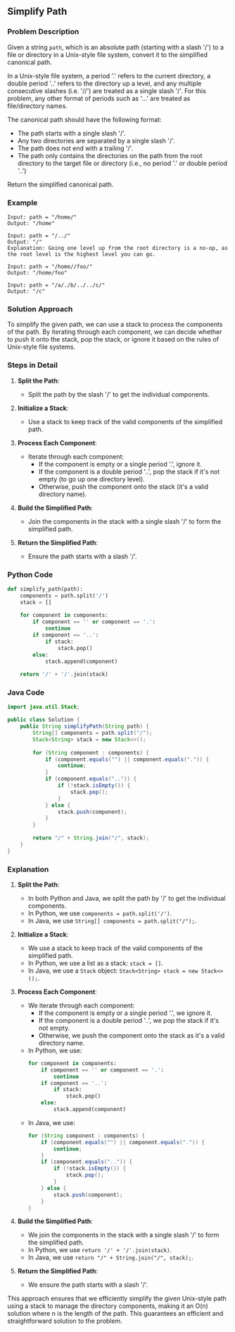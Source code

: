 ## Simplify Path

### Problem Description
Given a string `path`, which is an absolute path (starting with a slash '/') to a file or directory in a Unix-style file system, convert it to the simplified canonical path.

In a Unix-style file system, a period '.' refers to the current directory, a double period '..' refers to the directory up a level, and any multiple consecutive slashes (i.e. '//') are treated as a single slash '/'. For this problem, any other format of periods such as '...' are treated as file/directory names.

The canonical path should have the following format:
- The path starts with a single slash '/'.
- Any two directories are separated by a single slash '/'.
- The path does not end with a trailing '/'.
- The path only contains the directories on the path from the root directory to the target file or directory (i.e., no period '.' or double period '..')

Return the simplified canonical path.

### Example
```
Input: path = "/home/"
Output: "/home"
```
```
Input: path = "/../"
Output: "/"
Explanation: Going one level up from the root directory is a no-op, as the root level is the highest level you can go.
```
```
Input: path = "/home//foo/"
Output: "/home/foo"
```
```
Input: path = "/a/./b/../../c/"
Output: "/c"
```

### Solution Approach
To simplify the given path, we can use a stack to process the components of the path. By iterating through each component, we can decide whether to push it onto the stack, pop the stack, or ignore it based on the rules of Unix-style file systems.

### Steps in Detail

1. **Split the Path**:
   - Split the path by the slash '/' to get the individual components.

2. **Initialize a Stack**:
   - Use a stack to keep track of the valid components of the simplified path.

3. **Process Each Component**:
   - Iterate through each component:
     - If the component is empty or a single period '.', ignore it.
     - If the component is a double period '..', pop the stack if it's not empty (to go up one directory level).
     - Otherwise, push the component onto the stack (it's a valid directory name).

4. **Build the Simplified Path**:
   - Join the components in the stack with a single slash '/' to form the simplified path.

5. **Return the Simplified Path**:
   - Ensure the path starts with a slash '/'.

### Python Code
```python
def simplify_path(path):
    components = path.split('/')
    stack = []
    
    for component in components:
        if component == '' or component == '.':
            continue
        if component == '..':
            if stack:
                stack.pop()
        else:
            stack.append(component)
    
    return '/' + '/'.join(stack)
```

### Java Code
```java
import java.util.Stack;

public class Solution {
    public String simplifyPath(String path) {
        String[] components = path.split("/");
        Stack<String> stack = new Stack<>();
        
        for (String component : components) {
            if (component.equals("") || component.equals(".")) {
                continue;
            }
            if (component.equals("..")) {
                if (!stack.isEmpty()) {
                    stack.pop();
                }
            } else {
                stack.push(component);
            }
        }
        
        return "/" + String.join("/", stack);
    }
}
```

### Explanation

1. **Split the Path**:
   - In both Python and Java, we split the path by '/' to get the individual components.
   - In Python, we use `components = path.split('/')`.
   - In Java, we use `String[] components = path.split("/");`.

2. **Initialize a Stack**:
   - We use a stack to keep track of the valid components of the simplified path.
   - In Python, we use a list as a stack: `stack = []`.
   - In Java, we use a `Stack` object: `Stack<String> stack = new Stack<>();`.

3. **Process Each Component**:
   - We iterate through each component:
     - If the component is empty or a single period '.', we ignore it.
     - If the component is a double period '..', we pop the stack if it's not empty.
     - Otherwise, we push the component onto the stack as it's a valid directory name.
   - In Python, we use:
     ```python
     for component in components:
         if component == '' or component == '.':
             continue
         if component == '..':
             if stack:
                 stack.pop()
         else:
             stack.append(component)
     ```
   - In Java, we use:
     ```java
     for (String component : components) {
         if (component.equals("") || component.equals(".")) {
             continue;
         }
         if (component.equals("..")) {
             if (!stack.isEmpty()) {
                 stack.pop();
             }
         } else {
             stack.push(component);
         }
     }
     ```

4. **Build the Simplified Path**:
   - We join the components in the stack with a single slash '/' to form the simplified path.
   - In Python, we use `return '/' + '/'.join(stack)`.
   - In Java, we use `return "/" + String.join("/", stack);`.

5. **Return the Simplified Path**:
   - We ensure the path starts with a slash '/'.

This approach ensures that we efficiently simplify the given Unix-style path using a stack to manage the directory components, making it an O(n) solution where n is the length of the path. This guarantees an efficient and straightforward solution to the problem.